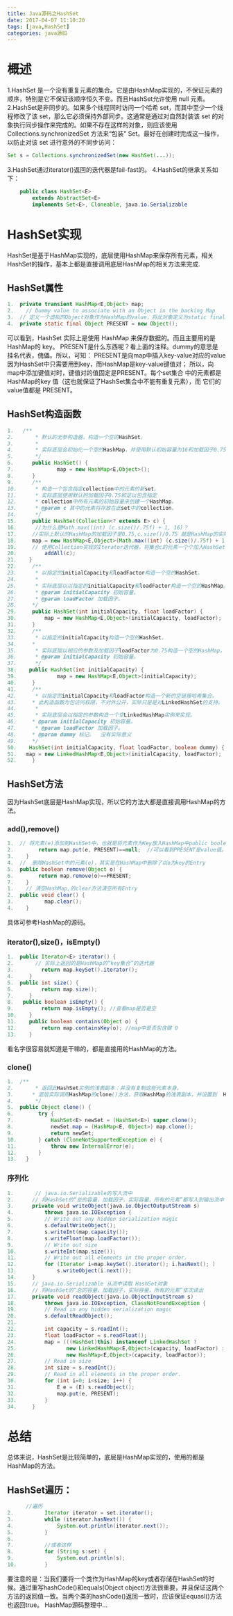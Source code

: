 ```yaml
---
title: Java源码之HashSet
date: 2017-04-07 11:10:20
tags: [java,HashSet]
categories: java源码
---
```

# 概述
1.HashSet 是一个没有重复元素的集合。它是由HashMap实现的，不保证元素的顺序，特别是它不保证该顺序恒久不变。而且HashSet允许使用 null 元素。
2.HashSet是非同步的。如果多个线程同时访问一个哈希 set，而其中至少一个线程修改了该 set，那么它必须保持外部同步。这通常是通过对自然封装该 set 的对象执行同步操作来完成的。如果不存在这样的对象，则应该使用 Collections.synchronizedSet 方法来“包装” Set。最好在创建时完成这一操作，以防止对该 set 进行意外的不同步访问：
<!--more-->
```java
Set s = Collections.synchronizedSet(new HashSet(...));
```
3.HashSet通过iterator()返回的迭代器是fail-fast的。
4.HashSet的继承关系如下：
```java
	public class HashSet<E>  
	    extends AbstractSet<E>  
	    implements Set<E>, Cloneable, java.io.Serializable
```
# HashSet实现
HashSet是基于HashMap实现的，底层使用HashMap来保存所有元素，相关HashSet的操作，基本上都是直接调用底层HashMap的相关方法来完成.
## HashSet属性
```java
1.	private transient HashMap<E,Object> map;  
2.	  // Dummy value to associate with an Object in the backing Map 
3.	// 定义一个虚拟的Object对象作为HashMap的value，将此对象定义为static final。  
4.	private static final Object PRESENT = new Object(); 
```
可以看到，HashSet 实际上是使用 HashMap 来保存数据的。而且主要用的是 HashMap的 key。
PRESENT是什么东西呢？看上面的注释。dummy的意思是 挂名代表，傀儡。所以，可知：
PRESENT是向map中插入key-value对应的value
因为HashSet中只需要用到key，而HashMap是key-value键值对；
所以，向map中添加键值对时，键值对的值固定是PRESENT。每个set集合
中的元素都是HashMap的key 值（这也就保证了HashSet集合中不能有重复元素），而	它们的value值都是 PRESENT。
## HashSet构造函数
```java
1.	 /**  
2.	     * 默认的无参构造器，构造一个空的HashSet。
3.	     *  
4.	     * 实际底层会初始化一个空的HashMap，并使用默认初始容量为16和加载因子0.75。  
5.	     */    
6.	    public HashSet() {    
7.	    		map = new HashMap<E,Object>();    
8.	    }    
9.	    /**  
10.	     * 构造一个包含指定collection中的元素的新set。  
11.	     * 实际底层使用默认的加载因子0.75和足以包含指定  
12.	     * collection中所有元素的初始容量来创建一个HashMap。  
13.	     * @param c 其中的元素将存放在此set中的collection。  
14.	     */    
15.	    public HashSet(Collection<? extends E> c) {    
16.	     //为什么是Math.max((int) (c.size()/.75f) + 1, 16)？
17.	    //实际上默认的HashMap的加载因子是0.75,c.size()/0.75 就是HashMap的实际容量，而 16 是默认的HashMap的初始容量。所以取两者的较大值作为 HashSet的容量。
18.	    map = new HashMap<E,Object>(Math.max((int) (c.size()/.75f) + 1, 16));   
19.	    // 使用Collection实现的Iterator迭代器，将集合c的元素一个个加入HashSet中
20.	    	addAll(c);    
21.	   }    
22.	    /**  
23.	     * 以指定的initialCapacity和loadFactor构造一个空的HashSet。  
24.	     *  
25.	     * 实际底层以以指定的initialCapacity和loadFactor构造一个空的HashMap。  
26.	     * @param initialCapacity 初始容量。  
27.	     * @param loadFactor 加载因子。  
28.	    */    
29.	    public HashSet(int initialCapacity, float loadFactor) {    
30.	   		map = new HashMap<E,Object>(initialCapacity, loadFactor);    
31.	    }    
32.	    /**  
33.	     * 以指定的initialCapacity构造一个空的HashSet。  
34.	    *  
35.	     * 实际底层以相应的参数及加载因子loadFactor为0.75构造一个空的HashMap。  
36.	     * @param initialCapacity 初始容量。  
37.	     */    
38.	   public HashSet(int initialCapacity) {    
39.	    		map = new HashMap<E,Object>(initialCapacity);    
40.	    }    
41.	    /**  
42.	     * 以指定的initialCapacity和loadFactor构造一个新的空链接哈希集合。  
43.	    * 此构造函数为包访问权限，不对外公开，实际只是是对LinkedHashSet的支持。  
44.	     *  
45.	     * 实际底层会以指定的参数构造一个空LinkedHashMap实例来实现。  
46.     * @param initialCapacity 初始容量。  
47.	     * @param loadFactor 加载因子。  
48.     * @param dummy 标记。  没有实际意义
49.	    */    
50.	   HashSet(int initialCapacity, float loadFactor, boolean dummy) {    
51.   map = new LinkedHashMap<E,Object>(initialCapacity, loadFactor);    
52.	    } 
```
## HashSet方法
因为HashSet底层是HashMap实现，所以它的方法大都是直接调用HashMap的方法。
### add(),remove()
```java
1.	// 将元素(e)添加到HashSet中，也就是将元素作为Key放入HashMap中public boolean add(E e) {  
2.	      return map.put(e, PRESENT)==null;  //可以看到PRESENT是value值。
3.	  }  
4.	//  删除HashSet中的元素(o)，其实是在HashMap中删除了以o为key的Entry
5.	public boolean remove(Object o) {  
6.	      return map.remove(o)==PRESENT;  
7.	  }  
1.	  // 清空HashMap,的clear方法清空所有Entry
2.	public void clear() {
3.	        map.clear();    
4.	  }
```
具体可参考HashMap的源码。
### iterator(),size()，isEmpty()
```java
1.	public Iterator<E> iterator() {  
2.	     // 实际上返回的是HashMap的“key集合”的迭代器
3.	       return map.keySet().iterator();  
4.	   }  
5.	public int size() {  
6.	       return map.size();  
7.	   }  
8.	 public boolean isEmpty() {  
9.	       return map.isEmpty(); //查看map是否是空 
10.	   }  
11.	   public boolean contains(Object o) {  
12.	       return map.containsKey(o); //map中是否包含键 0 
13.	   }
```
看名字很容易就知道是干嘛的，都是直接用的HashMap的方法。
### clone()
```java
1.	/** 
2.	     * 返回此HashSet实例的浅表副本：并没有复制这些元素本身。 
3.	    * 底层实际调用HashMap的clone()方法，获取HashMap的浅表副本，并设置到  HashSet中。 
4.	     */  
5.	public Object clone() {  
6.	      try {  
7.	          HashSet<E> newSet = (HashSet<E>) super.clone();  
8.	          newSet.map = (HashMap<E, Object>) map.clone();  
9.	          return newSet;  
10.	      } catch (CloneNotSupportedException e) {  
11.	          throw new InternalError(e);  
12.	      }  
13.	  }
```
### 序列化
```java
1.	     // java.io.Serializable的写入流中 
2.	    // 将HashSet的“总的容量，加载因子，实际容量，所有的元素”都写入到输出流中  
3.	    private void writeObject(java.io.ObjectOutputStream s)  
4.	        throws java.io.IOException {  
5.	        // Write out any hidden serialization magic  
6.	        s.defaultWriteObject();  
7.	        s.writeInt(map.capacity());  
8.	        s.writeFloat(map.loadFactor());  
9.	        // Write out size  
10.	        s.writeInt(map.size());  
11.	        // Write out all elements in the proper order.  
12.	        for (Iterator i=map.keySet().iterator(); i.hasNext(); )  
13.	            s.writeObject(i.next());  
14.	    }  
15.	    // java.io.Serializable 从流中读取 HashSet对象 
16.	    // 将HashSet的“总的容量，加载因子，实际容量，所有的元素”依次读出  
17.	    private void readObject(java.io.ObjectInputStream s)  
18.	        throws java.io.IOException, ClassNotFoundException {  
19.	        // Read in any hidden serialization magic  
20.	        s.defaultReadObject();  
21.	 
22.	        int capacity = s.readInt();  
23.	        float loadFactor = s.readFloat();  
24.	        map = (((HashSet)this) instanceof LinkedHashSet ?  
25.	               new LinkedHashMap<E,Object>(capacity, loadFactor) :  
26.	               new HashMap<E,Object>(capacity, loadFactor));  
27.	        // Read in size  
28.	        int size = s.readInt();  
29.	        // Read in all elements in the proper order.  
30.	        for (int i=0; i<size; i++) {  
31.	            E e = (E) s.readObject();  
32.	            map.put(e, PRESENT);  
33.	        }  
34.	    }
```
# 总结
  总体来说，HashSet是比较简单的，底层是HashMap实现的，使用的都是HashMap的方法。
## HashSet遍历：
```java
      //遍历  
2.	        Iterator iterator = set.iterator();  
3.	        while (iterator.hasNext()) {  
4.	            System.out.println(iterator.next());              
5.	        }     
6.	          
7.	        //或者这样  
8.	        for (String s:set) {  
9.	            System.out.println(s);  
10.	        }
```
要注意的是：当我们要将一个类作为HashMap的key或者存储在HashSet的时候。通过重写hashCode()和equals(Object object)方法很重要，并且保证这两个方法的返回值一致。当两个类的hashCode()返回一致时，应该保证equasl()方法也返回true。
HashMap源码整理中...

